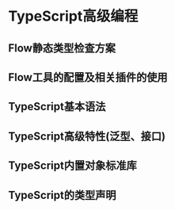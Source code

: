 # TypeScript高级编程
## Flow静态类型检查方案
## Flow工具的配置及相关插件的使用
## TypeScript基本语法
## TypeScript高级特性(泛型、接口)
## TypeScript内置对象标准库
## TypeScript的类型声明